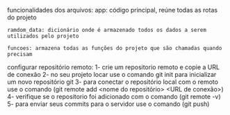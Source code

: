 funcionalidades dos arquivos:
    app: código principal, reúne todas as rotas do projeto

    ramdom_data: dicionário onde é armazenado todos os dados a serem utilizados pelo projeto

    funcoes: armazena todas as funções do projeto que são chamadas quando precisam


configurar repositório remoto:
1- crie um repositorio remoto e copie a URL de conexão
2- no seu projeto locar use o comando git init para inicializar um novo repositório git
3- para conectar o repositório local com o remoto use o comando (git remote add <nome do repositório> <URL de conexão>)
4- verifique se o repositorio foi adicionado com o comando (git remote -v)
5- para enviar seus commits para o servidor use o comando (git push)
